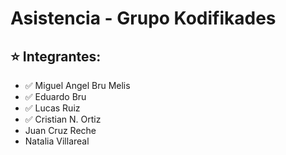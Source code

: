 # Asistencia - Grupo Kodifikades

## :star: Integrantes:
- :white_check_mark: Miguel Angel Bru Melis <br>
- :white_check_mark: Eduardo Bru <br>
- :white_check_mark: Lucas Ruiz <br>
- :white_check_mark: Cristian N. Ortiz <br>
- Juan Cruz Reche<br>
- Natalia Villareal<br>
